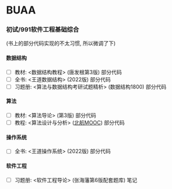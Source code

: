 # BUAA

### 初试/991软件工程基础综合

(书上的部分代码实现的不太习惯, 所以微调了下)

#### 数据结构
- [ ] 教材: <数据结构教程> (唐发根第3版) 部分代码
- [ ] 全书: <王道数据结构> (2022版) 部分代码
- [ ] 习题册: <算法与数据结构考研试题精析> (数据结构1800) 部分代码

#### 算法
- [ ] 教材: <算法导论> (第3版) 部分代码
- [ ] 教程: <算法设计与分析> ([北航MOOC](https://www.icourse163.org/course/BUAA-1449777166)) 部分代码

#### 操作系统
- [ ] 全书: <王道操作系统> (2022版) 部分代码

#### 软件工程
- [ ] 习题册: <软件工程导论> (张海藩第6版配套题库) 笔记
